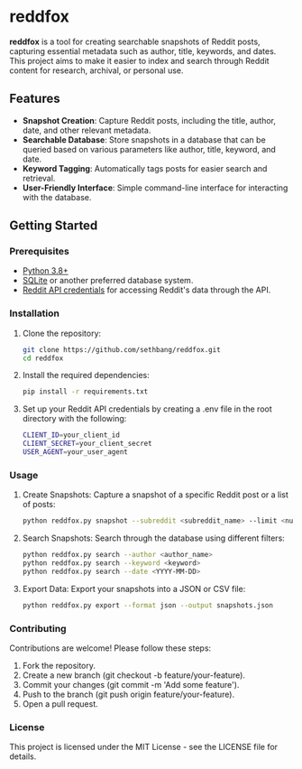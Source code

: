 # reddfox

**reddfox** is a tool for creating searchable snapshots of Reddit posts, capturing essential metadata such as author, title, keywords, and dates. This project aims to make it easier to index and search through Reddit content for research, archival, or personal use.

## Features

- **Snapshot Creation**: Capture Reddit posts, including the title, author, date, and other relevant metadata.
- **Searchable Database**: Store snapshots in a database that can be queried based on various parameters like author, title, keyword, and date.
- **Keyword Tagging**: Automatically tags posts for easier search and retrieval.
- **User-Friendly Interface**: Simple command-line interface for interacting with the database.

## Getting Started

### Prerequisites

- [Python 3.8+](https://www.python.org/downloads/)
- [SQLite](https://www.sqlite.org/index.html) or another preferred database system.
- [Reddit API credentials](https://www.reddit.com/prefs/apps) for accessing Reddit's data through the API.

### Installation

1. Clone the repository:

   ```bash
   git clone https://github.com/sethbang/reddfox.git
   cd reddfox
2.	Install the required dependencies:
    ```bash
    pip install -r requirements.txt
3.	Set up your Reddit API credentials by creating a .env file in the root directory with the following:
    ```bash
    CLIENT_ID=your_client_id
    CLIENT_SECRET=your_client_secret
    USER_AGENT=your_user_agent
### Usage

1.	Create Snapshots:
Capture a snapshot of a specific Reddit post or a list of posts:
    ```bash
    python reddfox.py snapshot --subreddit <subreddit_name> --limit <number_of_posts>
2.	Search Snapshots:
Search through the database using different filters:
    ```bash
    python reddfox.py search --author <author_name>
    python reddfox.py search --keyword <keyword>
    python reddfox.py search --date <YYYY-MM-DD>


3.	Export Data:
Export your snapshots into a JSON or CSV file:
    ```bash
    python reddfox.py export --format json --output snapshots.json
### Contributing

Contributions are welcome! Please follow these steps:

1.	Fork the repository.
2.	Create a new branch (git checkout -b feature/your-feature).
3.	Commit your changes (git commit -m 'Add some feature').
4.	Push to the branch (git push origin feature/your-feature).
5.	Open a pull request.

### License

This project is licensed under the MIT License - see the LICENSE file for details.